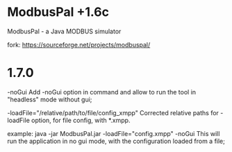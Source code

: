 # ModbusPal +1.6c
ModbusPal - a Java MODBUS simulator

fork: https://sourceforge.net/projects/modbuspal/

# 1.7.0

-noGui
Add -noGui option in command and allow to run the tool in "headless" mode without gui;

-loadFile="/relative/path/to/file/config_xmpp"
Corrected relative paths for -loadFile option, for file config, with *.xmpp.

example:
java -jar ModbusPal.jar -loadFile="config.xmpp" -noGui
This will run the application in no gui mode, with the configuration loaded from a file;

